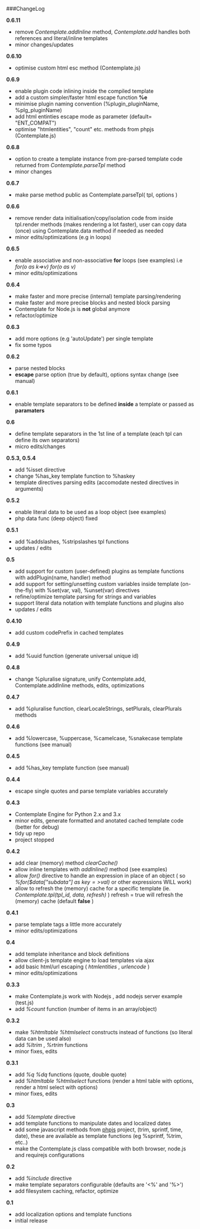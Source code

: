 ###ChangeLog

__0.6.11__
* remove *Contemplate.addInline* method, *Contemplate.add* handles both references and literal/inline templates
* minor changes/updates

__0.6.10__
* optimise custom html esc method (Contemplate.js)

__0.6.9__
* enable plugin code inlining inside the compiled template
* add a custom simpler/faster html escape function **%e**
* minimise plugin naming convention (%plugin_pluginName, %plg_pluginName)
* add html entinties escape mode as parameter (default= "ENT_COMPAT")
* optimise "htmlentities", "count" etc. methods from phpjs (Contemplate.js)


__0.6.8__
* option to create a template instance from pre-parsed template code returned from *Contemplate.parseTpl* method
* minor changes


__0.6.7__
* make parse method public as Contemplate.parseTpl( tpl, options )


__0.6.6__
* remove render data initialisation/copy/isolation code from inside tpl.render methods (makes rendering a lot faster), user can copy data (once) using Contemplate.data method if needed as needed
* minor edits/optimizations (e.g in loops)


__0.6.5__
* enable associative and non-associative **for** loops (see examples) i.e *for(o as k=>v)* *for(o as v)*
* minor edits/optimizations


__0.6.4__
* make faster and more precise (internal) template parsing/rendering
* make faster and more precise blocks and nested block parsing
* Contemplate for Node.js is **not** global anymore
* refactor/optimize


__0.6.3__
* add more options (e.g 'autoUpdate') per single template
* fix some typos


__0.6.2__
* parse nested blocks
* **escape** parse option (true by default), options syntax change (see manual)


__0.6.1__
* enable template separators to be defined **inside** a template or passed as **paramaters**


__0.6__
* define template separators in the 1st line of a template (each tpl can define its own separators)
* micro edits/changes


__0.5.3, 0.5.4__
* add %isset directive
* change %has_key template function to %haskey
* template directives parsing edits (accomodate nested directives in arguments)


__0.5.2__
* enable literal data to be used as a loop object (see examples)
* php data func (deep object) fixed


__0.5.1__
* add %addslashes, %stripslashes tpl functions
* updates / edits


__0.5__
* add support for custom (user-defined) plugins as template functions with addPlugin(name, handler) method
* add support for setting/unsetting custom variables inside template (on-the-fly) with %set(var, val), %unset(var) directives
* refine/optimize template parsing for strings and variables
* support literal data notation with template functions and plugins also
* updates / edits


__0.4.10__
* add custom codePrefix in cached templates


__0.4.9__
* add %uuid function (generate universal unique id)


__0.4.8__
* change %pluralise signature, unify Contemplate.add, Contemplate.addInline methods, edits, optimizations


__0.4.7__
* add %pluralise function, clearLocaleStrings, setPlurals, clearPlurals methods


__0.4.6__
* add %lowercase, %uppercase, %camelcase, %snakecase template functions (see manual)

__0.4.5__
* add %has_key template function (see manual)

__0.4.4__
* escape single quotes and parse template variables accurately


__0.4.3__
* Contemplate Engine for Python 2.x and 3.x
* minor edits, generate formatted and anotated cached template code (better for debug)
* tidy up repo
* project stopped


__0.4.2__
* add clear (memory) method _clearCache()_
* allow inline templates with _addInline()_ method (see examples)
* allow _for()_ directive to handle an expression in place of an object ( so _%for($data["subdata"] as $key=>$val)_ or other expressions WILL work)
* allow to refresh the (memory) cache for a specific template (ie. _Contemplate.tpl(tpl_id, data, refresh)_ ) refresh = true will refresh the (memory) cache (default __false__ )


__0.4.1__
* parse template tags a little more accurately
* minor edits/optimizations


__0.4__
* add template inheritance and block definitions
* allow client-js template engine to load templates via ajax
* add basic html/url escaping ( *htmlentities* , *urlencode* )
* minor edits/optimizations


__0.3.3__
* make Contemplate.js work with Nodejs , add nodejs server example (test.js)
* add *%count* function (number of items in an array/object)


__0.3.2__
* make *%htmltable* *%htmlselect* constructs instead of functions (so literal data can be used also)
* add *%ltrim* , *%rtrim* functions
* minor fixes, edits


__0.3.1__
* add *%q* *%dq* functions (quote, double quote)
* add *%htmltable* *%htmlselect* functions (render a html table with options, render a html select with options)
* minor fixes, edits


__0.3__
* add *%template* directive
* add template functions to manipulate dates and localized dates
* add some javascript methods from [phpjs](https://github.com/kvz/phpjs) project, (trim, sprintf, time, date), these are available as template functions (eg %sprintf, %trim, etc..)
* make the Contemplate.js class compatible with both browser, node.js and requirejs configurations


__0.2__
* add *%include* directive
* make template separators configurable (defaults are '<%' and '%>')
* add filesystem caching, refactor, optimize


__0.1__
* add localization options and template functions
* initial release
